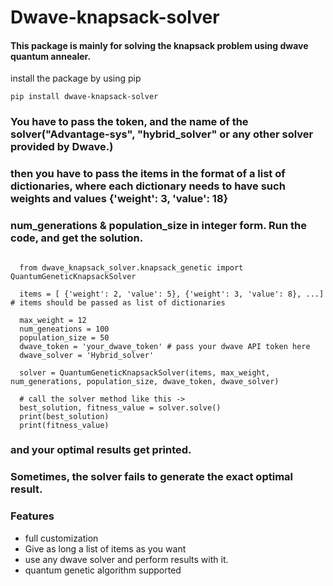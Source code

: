 # Dwave-knapsack-solver




#### This package is mainly for solving the knapsack problem using dwave quantum annealer.

install the package by using pip

```
pip install dwave-knapsack-solver

```

### You have to pass the token, and the name of the solver("Advantage-sys", "hybrid_solver" or any other solver provided by Dwave.)


### then you have to pass the items in the format of a list of dictionaries, where each dictionary needs to have such weights and values {'weight': 3, 'value': 18} 

### num_generations & population_size in integer form. Run the code, and get the solution. 

```

  from dwave_knapsack_solver.knapsack_genetic import QuantumGeneticKnapsackSolver

  items = [ {'weight': 2, 'value': 5}, {'weight': 3, 'value': 8}, ...]    # items should be passed as list of dictionaries

  max_weight = 12
  num_geneations = 100
  population_size = 50
  dwave_token = 'your_dwave_token' # pass your dwave API token here
  dwave_solver = 'Hybrid_solver'

  solver = QuantumGeneticKnapsackSolver(items, max_weight, num_generations, population_size, dwave_token, dwave_solver)

  # call the solver method like this ->
  best_solution, fitness_value = solver.solve()
  print(best_solution)
  print(fitness_value)

```

### and your optimal results get printed.


### Sometimes, the solver fails to generate the exact optimal result.


### Features

- full customization
- Give as long a list of items as you want
- use any dwave solver and perform results with it.
- quantum genetic algorithm supported
